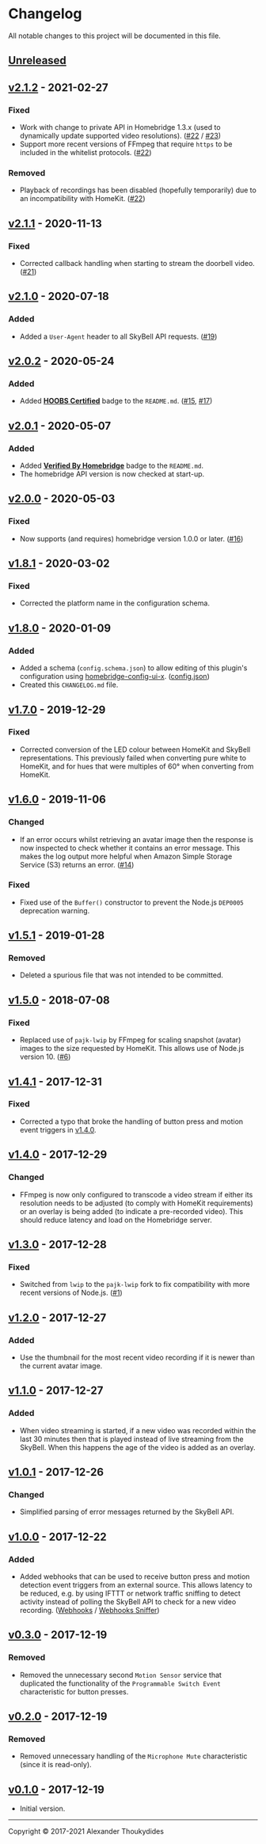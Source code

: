 # Changelog

All notable changes to this project will be documented in this file.

## [Unreleased]

## [v2.1.2] - 2021-02-27
### Fixed
* Work with change to private API in Homebridge 1.3.x (used to dynamically update supported video resolutions). ([#22] / [#23])
* Support more recent versions of FFmpeg that require `https` to be included in the whitelist protocols. ([#22])

### Removed
* Playback of recordings has been disabled (hopefully temporarily) due to an incompatibility with HomeKit. ([#22])

## [v2.1.1] - 2020-11-13
### Fixed
* Corrected callback handling when starting to stream the doorbell video. ([#21])

## [v2.1.0] - 2020-07-18
### Added
* Added a `User-Agent` header to all SkyBell API requests. ([#19])

## [v2.0.2] - 2020-05-24
### Added
* Added **[HOOBS Certified](https://plugins.hoobs.org/plugin/homebridge-skybell)** badge to the `README.md`. ([#15], [#17])

## [v2.0.1] - 2020-05-07
### Added
* Added **[Verified By Homebridge](https://github.com/homebridge/homebridge/wiki/Verified-Plugins)** badge to the `README.md`.
* The homebridge API version is now checked at start-up.

## [v2.0.0] - 2020-05-03
### Fixed
* Now supports (and requires) homebridge version 1.0.0 or later. ([#16])

## [v1.8.1] - 2020-03-02
### Fixed
* Corrected the platform name in the configuration schema.

## [v1.8.0] - 2020-01-09
### Added
* Added a schema (`config.schema.json`) to allow editing of this plugin's configuration using [homebridge-config-ui-x](https://github.com/oznu/homebridge-config-ui-x). ([config.json])
* Created this `CHANGELOG.md` file.

## [v1.7.0] - 2019-12-29
### Fixed
* Corrected conversion of the LED colour between HomeKit and SkyBell representations. This previously failed when converting pure white to HomeKit, and for hues that were multiples of 60° when converting from HomeKit.

## [v1.6.0] - 2019-11-06
### Changed
* If an error occurs whilst retrieving an avatar image then the response is now inspected to check whether it contains an error message. This makes the log output more helpful when Amazon Simple Storage Service (S3) returns an error. ([#14])
### Fixed
* Fixed use of the `Buffer()` constructor to prevent the Node.js `DEP0005` deprecation warning.

## [v1.5.1] - 2019-01-28
### Removed
* Deleted a spurious file that was not intended to be committed.

## [v1.5.0] - 2018-07-08
### Fixed
* Replaced use of `pajk-lwip` by FFmpeg for scaling snapshot (avatar) images to the size requested by HomeKit. This allows use of Node.js version 10. ([#6])

## [v1.4.1] - 2017-12-31
### Fixed
* Corrected a typo that broke the handling of button press and motion event triggers in [v1.4.0].

## [v1.4.0] - 2017-12-29
### Changed
* FFmpeg is now only configured to transcode a video stream if either its resolution needs to be adjusted (to comply with HomeKit requirements) or an overlay is being added (to indicate a pre-recorded video). This should reduce latency and load on the Homebridge server.

## [v1.3.0] - 2017-12-28
### Fixed
* Switched from `lwip` to the `pajk-lwip` fork to fix compatibility with more recent versions of Node.js. ([#1])

## [v1.2.0] - 2017-12-27
### Added
* Use the thumbnail for the most recent video recording if it is newer than the current avatar image.

## [v1.1.0] - 2017-12-27
### Added
* When video streaming is started, if a new video was recorded within the last 30 minutes then that is played instead of live streaming from the SkyBell. When this happens the age of the video is added as an overlay.

## [v1.0.1] - 2017-12-26
### Changed
* Simplified parsing of error messages returned by the SkyBell API.

## [v1.0.0] - 2017-12-22
### Added
* Added webhooks that can be used to receive button press and motion detection event triggers from an external source. This allows latency to be reduced, e.g. by using IFTTT or network traffic sniffing to detect activity instead of polling the SkyBell API to check for a new video recording. ([Webhooks] / [Webhooks Sniffer])

## [v0.3.0] - 2017-12-19
### Removed
* Removed the unnecessary second `Motion Sensor` service that duplicated the functionality of the `Programmable Switch Event` characteristic for button presses.

## [v0.2.0] - 2017-12-19
### Removed
* Removed unnecessary handling of the `Microphone Mute` characteristic (since it is read-only).

## [v0.1.0] - 2017-12-19
* Initial version.

---

Copyright © 2017-2021 Alexander Thoukydides

[Wiki]:                 https://github.com/thoukydides/homebridge-skybell/wiki
[config.json]:          https://github.com/thoukydides/homebridge-skybell/wiki/config.json          "Wiki: config.json"
[Webhooks]:             https://github.com/thoukydides/homebridge-skybell/wiki/Webhooks             "Wiki: Webhooks"
[Webhooks Sniffer]:     https://github.com/thoukydides/homebridge-skybell/wiki/Webhooks-Sniffer     "Wiki: Doorbell Packet Sniffer"
[Protocol Overview]:    https://github.com/thoukydides/homebridge-skybell/wiki/Protocol-Overview    "Wiki: Protocol Overview"
[Protocol HTTPS]:       https://github.com/thoukydides/homebridge-skybell/wiki/Protocol-HTTPS       "Wiki: App ↔ Cloud (HTTPS)"
[Protocol CoAP]:        https://github.com/thoukydides/homebridge-skybell/wiki/Protocol-CoAP        "Wiki: Doorbell ↔ Cloud (CoAP)"
[Protocol SRTP]:        https://github.com/thoukydides/homebridge-skybell/wiki/Protocol-SRTP        "Wiki: Doorbell ↔ Cloud ↔ App (SRTP)"
                        
[#1]:                   https://github.com/thoukydides/homebridge-skybell/issues/1                  "Issue #1"
[#2]:                   https://github.com/thoukydides/homebridge-skybell/issues/2                  "Issue #2"
[#3]:                   https://github.com/thoukydides/homebridge-skybell/issues/3                  "Issue #3"
[#4]:                   https://github.com/thoukydides/homebridge-skybell/issues/4                  "Issue #4"
[#5]:                   https://github.com/thoukydides/homebridge-skybell/issues/5                  "Issue #5"
[#6]:                   https://github.com/thoukydides/homebridge-skybell/issues/6                  "Issue #6"
[#7]:                   https://github.com/thoukydides/homebridge-skybell/issues/7                  "Issue #7"
[#8]:                   https://github.com/thoukydides/homebridge-skybell/issues/8                  "Issue #8"
[#9]:                   https://github.com/thoukydides/homebridge-skybell/issues/9                  "Issue #9"
[#10]:                  https://github.com/thoukydides/homebridge-skybell/issues/10                 "Issue #10"
[#11]:                  https://github.com/thoukydides/homebridge-skybell/issues/11                 "Issue #11"
[#12]:                  https://github.com/thoukydides/homebridge-skybell/issues/12                 "Issue #12"
[#13]:                  https://github.com/thoukydides/homebridge-skybell/issues/13                 "Issue #13"
[#14]:                  https://github.com/thoukydides/homebridge-skybell/issues/14                 "Issue #14"
[#15]:                  https://github.com/thoukydides/homebridge-skybell/issues/15                 "Issue #15"
[#16]:                  https://github.com/thoukydides/homebridge-skybell/issues/16                 "Issue #16"
[#17]:                  https://github.com/thoukydides/homebridge-skybell/issues/17                 "Issue #17"
[#18]:                  https://github.com/thoukydides/homebridge-skybell/issues/18                 "Issue #18"
[#19]:                  https://github.com/thoukydides/homebridge-skybell/issues/19                 "Issue #19"
[#20]:                  https://github.com/thoukydides/homebridge-skybell/issues/20                 "Issue #20"
[#21]:                  https://github.com/thoukydides/homebridge-skybell/issues/21                 "Issue #21"
[#22]:                  https://github.com/thoukydides/homebridge-skybell/issues/22                 "Issue #22"
[#23]:                  https://github.com/thoukydides/homebridge-skybell/issues/23                 "Issue #23"
                        
[Unreleased]:           https://github.com/thoukydides/homebridge-skybell/compare/v2.1.2...HEAD
[v2.1.2]:               https://github.com/thoukydides/homebridge-skybell/compare/v2.1.1...v2.1.2
[v2.1.1]:               https://github.com/thoukydides/homebridge-skybell/compare/v2.1.0...v2.1.1
[v2.1.0]:               https://github.com/thoukydides/homebridge-skybell/compare/v2.0.2...v2.1.0
[v2.0.2]:               https://github.com/thoukydides/homebridge-skybell/compare/v2.0.1...v2.0.2
[v2.0.1]:               https://github.com/thoukydides/homebridge-skybell/compare/v2.0.0...v2.0.1
[v2.0.0]:               https://github.com/thoukydides/homebridge-skybell/compare/v1.8.1...v2.0.0
[v1.8.1]:               https://github.com/thoukydides/homebridge-skybell/compare/v1.8.0...v1.8.1
[v1.8.0]:               https://github.com/thoukydides/homebridge-skybell/compare/v1.7.0...v1.8.0
[v1.7.0]:               https://github.com/thoukydides/homebridge-skybell/compare/v1.6.0...v1.7.0
[v1.6.0]:               https://github.com/thoukydides/homebridge-skybell/compare/v1.5.1...v1.6.0
[v1.5.1]:               https://github.com/thoukydides/homebridge-skybell/compare/v1.5.0...v1.5.1
[v1.5.0]:               https://github.com/thoukydides/homebridge-skybell/compare/v1.4.1...v1.5.0
[v1.4.1]:               https://github.com/thoukydides/homebridge-skybell/compare/v1.4.0...v1.4.1
[v1.4.0]:               https://github.com/thoukydides/homebridge-skybell/compare/v1.3.0...v1.4.0
[v1.3.0]:               https://github.com/thoukydides/homebridge-skybell/compare/v1.2.0...v1.3.0
[v1.2.0]:               https://github.com/thoukydides/homebridge-skybell/compare/v1.1.0...v1.2.0
[v1.1.0]:               https://github.com/thoukydides/homebridge-skybell/compare/v1.0.1...v1.1.0
[v1.0.1]:               https://github.com/thoukydides/homebridge-skybell/compare/v1.0.0...v1.0.1
[v1.0.0]:               https://github.com/thoukydides/homebridge-skybell/compare/v0.3.0...v1.0.0
[v0.3.0]:               https://github.com/thoukydides/homebridge-skybell/compare/v0.2.0...v0.3.0
[v0.2.0]:               https://github.com/thoukydides/homebridge-skybell/compare/v0.1.0...v0.2.0
[v0.1.0]:               https://github.com/thoukydides/homebridge-skybell/releases/tag/v0.1.0
